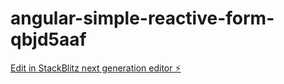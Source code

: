 # angular-simple-reactive-form-qbjd5aaf

[Edit in StackBlitz next generation editor ⚡️](https://stackblitz.com/~/github.com/PriyabrataDash-2698/angular-simple-reactive-form-qbjd5aaf)